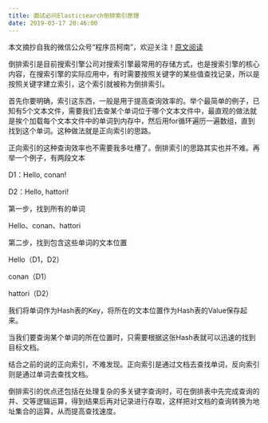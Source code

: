 ```yaml
---
title: 面试必问Elasticsearch倒排索引原理
date: 2019-03-17 20:46:00
---
```

本文摘抄自我的微信公众号“程序员柯南”，欢迎关注！<a target="_blank" href="https://mp.weixin.qq.com/s?__biz=MzI3NTU2MDYwMg==&mid=2247483742&idx=1&sn=8d34a552bb4a05b3ce1eba064a1d5cf9&chksm=eb03a0abdc7429bd8923933910a7cdf17f9dfdbdcf495963ddb9a5046b3723a16165fcc23232#rd">原文阅读</a>

倒排索引是目前搜索引擎公司对搜索引擎最常用的存储方式，也是搜索引擎的核心内容，在搜索引擎的实际应用中，有时需要按照关键字的某些值查找记录，所以是按照关键字建立索引，这个索引就被称为倒排索引。

首先你要明确，索引这东西，一般是用于提高查询效率的。举个最简单的例子，已知有5个文本文件，需要我们去查某个单词位于哪个文本文件中，最直观的做法就是挨个加载每个文本文件中的单词到内存中，然后用for循环遍历一遍数组，直到找到这个单词。这种做法就是正向索引的思路。

正向索引的这种查询效率也不需要我多吐槽了。倒排索引的思路其实也并不难。再举一个例子，有两段文本

D1：Hello, conan!

D2：Hello, hattori!

第一步，找到所有的单词

Hello、conan、hattori

第二步，找到包含这些单词的文本位置

Hello（D1，D2）

conan（D1）

hattori（D2）

我们将单词作为Hash表的Key，将所在的文本位置作为Hash表的Value保存起来。

当我们要查询某个单词的所在位置时，只需要根据这张Hash表就可以迅速的找到目标文档。

结合之前的说的正向索引，不难发现。正向索引是通过文档去查找单词，反向索引则是通过单词去查找文档。

倒排索引的优点还包括在处理复杂的多关键字查询时，可在倒排表中先完成查询的并、交等逻辑运算，得到结果后再对记录进行存取，这样把对文档的查询转换为地址集合的运算，从而提高查找速度。